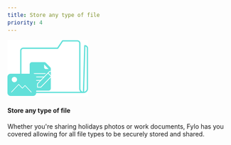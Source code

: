```yaml
---
title: Store any type of file
priority: 4
---
```


![Store any type of file](./icon-any-file.svg)

#### Store any type of file

Whether you're sharing holidays photos or work documents, Fylo has you covered allowing for all
file types to be securely stored and shared.
